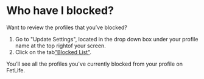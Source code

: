 # Who have I blocked?

Want to review the profiles that you&rsquo;ve blocked?

1. Go to "Update Settings", located in the drop down box under your profile name at the top rightof your screen.
2. Click on the tab["Blocked List"](https://fetlife.com/settings/blocked "").

You&rsquo;ll see all the profiles you've currently blocked from your profile on FetLife.
